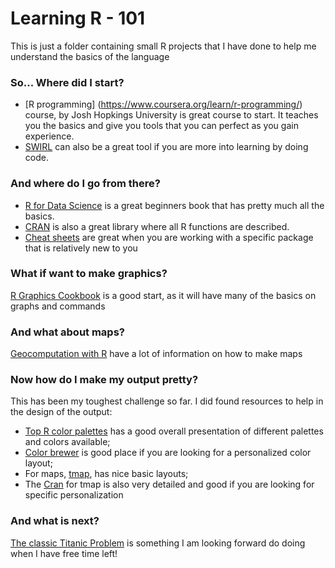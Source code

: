 # Learning R - 101

This is just a folder containing small R projects that I have done to help me understand
the basics of the language

### So... Where did I start?

- [R programming] (https://www.coursera.org/learn/r-programming/) course, by Josh Hopkings University is great course to start. It teaches you the basics and give you tools that you can perfect as you gain experience. 
- [SWIRL](https://swirlstats.com/students.html) can also be a great tool if  you are more into learning by doing code.

### And where do I go from there?

- [R for Data Science](https://r4ds.had.co.nz/introduction.html) is a great beginners book that has pretty much all the basics.
- [CRAN](https://cran.r-project.org/) is also a great library where all R functions are described. 
- [Cheat sheets](https://rstudio.com/resources/cheatsheets/) are great when you are working with a specific package that is relatively new to you

### What if want to make graphics?

[R Graphics Cookbook](https://r-graphics.org/index.html) is a good start, as it will have many of the basics on graphs and commands

### And what about maps?

[Geocomputation with R](https://geocompr.robinlovelace.net/) have a lot of information on how to make maps

### Now how do I make my output pretty?

This has been my toughest challenge so far. I did found resources to help in the design of the output:
- [Top R color palettes](https://www.datanovia.com/en/blog/top-r-color-palettes-to-know-for-great-data-visualization/) has a good overall presentation of different palettes and colors available;
- [Color brewer](https://colorbrewer2.org/#type=sequential&scheme=BuGn&n=3) is good place if you are looking for a personalized color layout;
- For maps, [tmap](https://cran.r-project.org/web/packages/tmap/vignettes/tmap-getstarted.html), has nice basic layouts;
- The [Cran](https://cran.r-project.org/web/packages/tmap/index.html) for tmap is also very detailed and good if you are looking for specific personalization

### And what is next?

[The classic Titanic Problem](https://www.kaggle.com/c/titanic) is something I am looking forward do doing when I have free time left!
